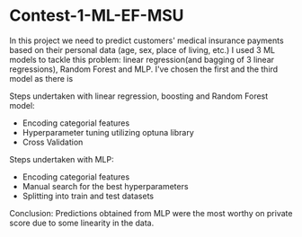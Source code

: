 # Contest-1-ML-EF-MSU


In this project we need to predict customers' medical insurance payments based on their personal data (age, sex, place of living, etc.) I used 3 ML models to tackle this problem: linear regression(and bagging of 3 linear regressions), Random Forest and MLP. I've chosen the first and the third model as there is 

Steps undertaken with linear regression, boosting and Random Forest  model:

* Encoding categorial features
* Hyperparameter tuning utilizing optuna library
* Cross Validation


Steps undertaken with MLP:
* Encoding categorial features
* Manual search for the best hyperparameters
* Splitting into train and test datasets
  


Conclusion: Predictions obtained from MLP were the most worthy on private score due to some linearity in the data.
